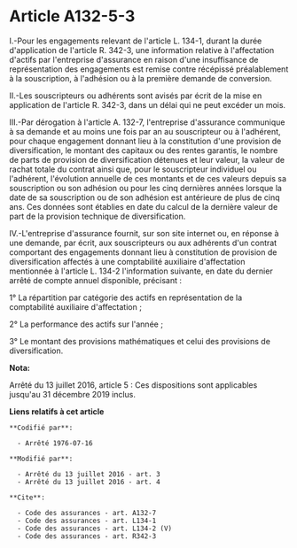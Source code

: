 # Article A132-5-3

I.-Pour les engagements relevant de l'article L. 134-1, durant la durée d'application de l'article R. 342-3, une information
relative à l'affectation d'actifs par l'entreprise d'assurance en raison d'une insuffisance de représentation des engagements
est remise contre récépissé préalablement à la souscription, à l'adhésion ou à la première demande de conversion. 

II.-Les souscripteurs ou adhérents sont avisés par écrit de la mise en application de l'article R. 342-3, dans un délai qui
ne peut excéder un mois. 

III.-Par dérogation à l'article A. 132-7, l'entreprise d'assurance communique à sa demande et au moins une fois par an au
souscripteur ou à l'adhérent, pour chaque engagement donnant lieu à la constitution d'une provision de diversification, le
montant des capitaux ou des rentes garantis, le nombre de parts de provision de diversification détenues et leur valeur, la
valeur de rachat totale du contrat ainsi que, pour le souscripteur individuel ou l'adhérent, l'évolution annuelle de ces
montants et de ces valeurs depuis sa souscription ou son adhésion ou pour les cinq dernières années lorsque la date de sa
souscription ou de son adhésion est antérieure de plus de cinq ans. Ces données sont établies en date du calcul de la
dernière valeur de part de la provision technique de diversification. 

IV.-L'entreprise d'assurance fournit, sur son site internet ou, en réponse à une demande, par écrit, aux souscripteurs ou aux
adhérents d'un contrat comportant des engagements donnant lieu à constitution de provision de diversification affectés à une
comptabilité auxiliaire d'affectation mentionnée à l'article L. 134-2 l'information suivante, en date du dernier arrêté de
compte annuel disponible, précisant : 

1° La répartition par catégorie des actifs en représentation de la comptabilité auxiliaire d'affectation ; 

2° La performance des actifs sur l'année ; 

3° Le montant des provisions mathématiques et celui des provisions de diversification.

**Nota:**

Arrêté du 13 juillet 2016, article 5 : Ces dispositions sont applicables jusqu'au 31 décembre 2019 inclus.

**Liens relatifs à cet article**

	**Codifié par**:

	  - Arrêté 1976-07-16

	**Modifié par**:

	  - Arrêté du 13 juillet 2016 - art. 3
	  - Arrêté du 13 juillet 2016 - art. 4

	**Cite**:

	  - Code des assurances - art. A132-7
	  - Code des assurances - art. L134-1
	  - Code des assurances - art. L134-2 (V)
	  - Code des assurances - art. R342-3
